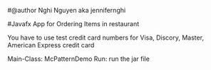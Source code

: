 
#@author Nghi Nguyen aka jennifernghi

#Javafx App for Ordering Items in restaurant

You have to use test credit card numbers for Visa, Discory, Master, American Express credit card

Main-Class: McPatternDemo
Run: run the jar file
